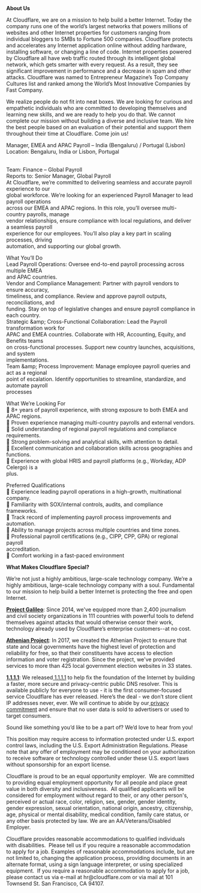 <div class="content-intro">
	<div><strong>About Us</strong></div>
	<div>
		<p>At Cloudflare, we are on a mission to help build a better Internet. Today the company runs one of the world’s largest networks that powers millions of websites and other Internet properties for customers ranging from individual bloggers to SMBs to Fortune 500 companies. Cloudflare protects and accelerates any Internet application online without adding hardware, installing software, or changing a line of code. Internet properties powered by Cloudflare all have web traffic routed through its intelligent global network, which gets smarter with every request. As a result, they see significant improvement in performance and a decrease in spam and other attacks. Cloudflare was named to Entrepreneur Magazine’s Top Company Cultures list and ranked among the World’s Most Innovative Companies by Fast Company.&nbsp;</p>
		<p><span style="font-weight: 400;">We realize people do not fit into neat boxes. We are looking for curious and empathetic individuals who are committed to developing themselves and learning new skills, and we are ready to help you do that. We cannot complete our mission without building a diverse and inclusive team. We hire the best people based on an evaluation of their potential and support them throughout their time at Cloudflare. Come join us!&nbsp;</span></p>
	</div>
</div>
<p>Manager, EMEA and APAC Payroll – India (Bengaluru) / Portugal (Lisbon)<br>Location: Bengaluru, India or Lisbon, Portugal</p>
<p><br>Team: Finance – Global Payroll<br>Reports to: Senior Manager, Global Payroll<br>At Cloudflare, we’re committed to delivering seamless and accurate payroll experience to our<br>global workforce. We’re looking for an experienced Payroll Manager to lead payroll operations<br>across our EMEA and APAC regions. In this role, you’ll oversee multi-country payrolls, manage<br>vendor relationships, ensure compliance with local regulations, and deliver a seamless payroll<br>experience for our employees. You’ll also play a key part in scaling processes, driving<br>automation, and supporting our global growth.</p>
<p>What You’ll Do<br>Lead Payroll Operations: Oversee end-to-end payroll processing across multiple EMEA<br>and APAC countries.<br>Vendor and Compliance Management: Partner with payroll vendors to ensure accuracy,<br>timeliness, and compliance. Review and approve payroll outputs, reconciliations, and<br>funding. Stay on top of legislative changes and ensure payroll compliance in each country.<br>Strategic &amp;amp; Cross-Functional Collaboration: Lead the Payroll transformation work for<br>APAC and EMEA countries. Collaborate with HR, Accounting, Equity, and Benefits teams<br>on cross-functional processes. Support new country launches, acquisitions, and system<br>implementations.<br>Team &amp;amp; Process Improvement: Manage employee payroll queries and act as a regional<br>point of escalation. Identify opportunities to streamline, standardize, and automate payroll<br>processes</p>
<p>What We’re Looking For<br> 8+ years of payroll experience, with strong exposure to both EMEA and APAC regions.<br> Proven experience managing multi-country payrolls and external vendors.<br> Solid understanding of regional payroll regulations and compliance requirements.<br> Strong problem-solving and analytical skills, with attention to detail.<br> Excellent communication and collaboration skills across geographies and functions.<br> Experience with global HRIS and payroll platforms (e.g., Workday, ADP Celergo) is a<br>plus.</p>
<p>Preferred Qualifications<br> Experience leading payroll operations in a high-growth, multinational company.<br> Familiarity with SOX/internal controls, audits, and compliance frameworks.<br> Track record of implementing payroll process improvements and automation.<br> Ability to manage projects across multiple countries and time zones.<br> Professional payroll certifications (e.g., CIPP, CPP, GPA) or regional payroll<br>accreditation.<br> Comfort working in a fast-paced environment</p>
<div class="content-conclusion">
	<p><strong>What Makes Cloudflare Special?</strong></p>
	<p><span style="font-weight: 400;">We’re not just a highly ambitious, large-scale technology company. We’re a highly ambitious, large-scale technology company with a soul. Fundamental to our mission to help build a better Internet is protecting the free and open Internet.</span></p>
	<p><a href="https://blog.cloudflare.com/protecting-free-expression-online/"><strong>Project Galileo</strong></a><span style="font-weight: 400;">: Since 2014, we've equipped more than 2,400 journalism and civil society organizations in 111 countries with powerful tools to defend themselves against attacks that would otherwise censor their work, technology already used by Cloudflare’s enterprise customers--at no cost.</span></p>
	<p><strong><a href="https://www.cloudflare.com/athenian/">Athenian Project</a></strong><span style="font-weight: 400;">: In 2017, we created the Athenian Project to ensure that state and local governments have the highest level of protection and reliability for free, so that their constituents have access to election information and voter registration. Since the project, we've provided services to more than 425 local government election websites in 33 states.</span></p>
	<p><a href="https://1.1.1.1/"><strong>1.1.1.1</strong></a><span style="font-weight: 400;">: We released</span><a href="https://1.1.1.1/"> <span style="font-weight: 400;">1.1.1.1</span></a><span style="font-weight: 400;"> to help fix the foundation of the Internet by building a faster, more secure and privacy-centric public DNS resolver. This is available publicly for everyone to use - it is the first consumer-focused service Cloudflare has ever released. Here’s the deal - we don’t store client IP addresses never, ever. We will continue to abide by our</span><a href="https://developers.cloudflare.com/1.1.1.1/privacy/public-dns-resolver"> privacy commitment</a><span style="font-weight: 400;"> and ensure that no user data is sold to advertisers or used to target consumers.</span></p>
	<p><span style="font-weight: 400;">Sound like something you’d like to be a part of? We’d love to hear from you!</span></p>
	<p><span style="font-weight: 400;">This position may require access to information protected under U.S. export control laws, including the U.S. Export Administration Regulations. Please note that any offer of employment may be conditioned on your authorization to receive software or technology controlled under these U.S. export laws without sponsorship for an export license.</span></p>
	<p><span style="font-weight: 400;">Cloudflare is proud to be an equal opportunity employer. &nbsp;We are committed to providing equal employment opportunity for all people and place great value in both diversity and inclusiveness. &nbsp;All qualified applicants will be considered for employment without regard to their, or any other person's, perceived or actual</span> <span style="font-weight: 400;">race, color, religion, sex, gender, gender identity, gender expression, sexual orientation, national origin, ancestry, citizenship, age, physical or mental disability, medical condition, family care status, or any other basis protected by law. </span><span style="font-weight: 400;">We are an AA/Veterans/Disabled Employer.</span></p>
	<p><span style="font-weight: 400;">Cloudflare provides reasonable accommodations to qualified individuals with disabilities. &nbsp;Please tell us if you require a reasonable accommodation to apply for a job. Examples of reasonable accommodations include, but are not limited to, changing the application process, providing documents in an alternate format, using a sign language interpreter, or using specialized equipment. &nbsp;If you require a reasonable accommodation to apply for a job, please contact us via e-mail at </span><span style="font-weight: 400;">hr@cloudflare.com</span><span style="font-weight: 400;"> or via mail at 101 Townsend St. San Francisco, CA 94107.</span></p>
</div>